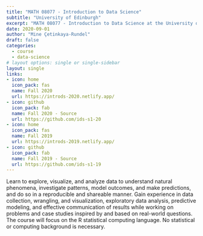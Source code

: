 ```yaml
---
title: "MATH 08077 - Introduction to Data Science"
subtitle: "University of Edinburgh"
excerpt: "MATH 08077 - Introduction to Data Science at the University of Edinburgh<br><br>Taught in Fall 2020 and Fall 2019"
date: 2020-09-01
author: "Mine Çetinkaya-Rundel"
draft: false
categories:
  - course
  - data-science
# layout options: single or single-sidebar
layout: single
links:
- icon: home
  icon_pack: fas
  name: Fall 2020
  url: https://introds-2020.netlify.app/
- icon: github
  icon_pack: fab
  name: Fall 2020 - Source
  url: https://github.com/ids-s1-20
- icon: home
  icon_pack: fas
  name: Fall 2019
  url: https://introds-2019.netlify.app/
- icon: github
  icon_pack: fab
  name: Fall 2019 - Source
  url: https://github.com/ids-s1-19
---
```


Learn to explore, visualize, and analyze data to understand natural phenomena, investigate patterns, model outcomes, and make predictions, and do so in a reproducible and shareable manner. Gain experience in data collection, wrangling, and visualization, exploratory data analysis, predictive modeling, and effective communication of results while working on problems and case studies inspired by and based on real-world questions. The course will focus on the R statistical computing language. No statistical or computing background is necessary.
